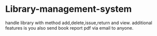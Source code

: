 # Library-management-system
handle library with method add,delete,issue,return and view.
additional features is you also send book report pdf via email to anyone.
